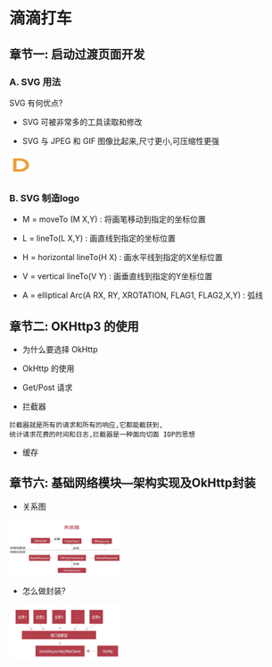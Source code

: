 # 滴滴打车

## 章节一: 启动过渡页面开发
### A. SVG 用法
SVG 有何优点?
- SVG 可被非常多的工具读取和修改

- SVG 与 JPEG 和 GIF 图像比起来,尺寸更小,可压缩性更强

 <img src="https://github.com/MicroKibaco/Taxi/blob/master/doc/icon_logo.png" width="40" height="40" />
   
### B. SVG 制造logo
- M = moveTo (M X,Y) : 将画笔移动到指定的坐标位置

- L = lineTo(L X,Y) : 画直线到指定的坐标位置

- H = horizontal lineTo(H X) : 画水平线到指定的X坐标位置

- V = vertical lineTo(V Y) : 画垂直线到指定的Y坐标位置

- A = elliptical Arc(A RX, RY, XROTATION, FLAG1, FLAG2,X,Y) : 弧线



## 章节二: OKHttp3 的使用

- 为什么要选择 OkHttp

- OkHttp 的使用

- Get/Post 请求

- 拦截器
```
拦截器就是所有的请求和所有的响应,它都能截获到,
统计请求花费的时间和日志,拦截器是一种面向切面 IOP的思想
```
- 缓存


## 章节六: 基础网络模块—架构实现及OkHttp封装
 - 关系图
 
 <img src="https://github.com/MicroKibaco/Taxi/blob/master/doc/net-relation.png" width="200" height="100" />
 
 - 怎么做封装?
 
 <img src="https://github.com/MicroKibaco/Taxi/blob/master/doc/baseOkHttp.png" width="200" height="100" />



